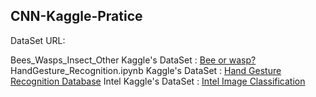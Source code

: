 ## CNN-Kaggle-Pratice

DataSet URL:

Bees_Wasps_Insect_Other Kaggle's DataSet : [Bee or wasp?](https://www.kaggle.com/jerzydziewierz/bee-vs-wasp)
HandGesture_Recognition.ipynb Kaggle's DataSet : [Hand Gesture Recognition Database](https://www.kaggle.com/gti-upm/leapgestrecog)
Intel Kaggle's DataSet : [Intel Image Classification](https://www.kaggle.com/puneet6060/intel-image-classification)
